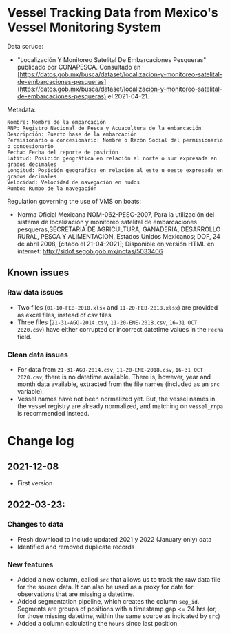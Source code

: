 # Vessel Tracking Data from Mexico's Vessel Monitoring System

Data soruce:
- "Localización Y Monitoreo Satelital De Embarcaciones Pesqueras" publicado por CONAPESCA. Consultado en [https://datos.gob.mx/busca/dataset/localizacion-y-monitoreo-satelital-de-embarcaciones-pesqueras](https://datos.gob.mx/busca/dataset/localizacion-y-monitoreo-satelital-de-embarcaciones-pesqueras) el 2021-04-21.

Metadata:

```
Nombre: Nombre de la embarcación
RNP: Registro Nacional de Pesca y Acuacultura de la embarcación	
Descripción: Puerto base de la embarcación
Permisionario o concesionario: Nombre o Razón Social del permisionario o concesionario
Fecha: Fecha del reporte de posición
Latitud: Posición geográfica en relación al norte o sur expresada en grados decimales
Longitud: Posición geográfica en relación al este u oeste expresada en grados decimales	
Velocidad: Velocidad de navegación en nudos
Rumbo: Rumbo de la navegación
```

Regulation governing the use of VMS on boats:
- Norma Oficial Mexicana NOM-062-PESC-2007, Para la utilización del sistema de localización y monitoreo satelital de embarcaciones pesqueras,SECRETARIA DE AGRICULTURA, GANADERIA, DESARROLLO RURAL, PESCA Y ALIMENTACION,
          Estados Unidos Mexicanos; DOF, 24 de abril 2008, [citado el 21-04-2021];
          Disponible en versión HTML en internet: http://sidof.segob.gob.mx/notas/5033406

## Known issues
### Raw data issues
- Two files (`01-10-FEB-2018.xlsx` and `11-20-FEB-2018.xlsx`) are provided as excel files, instead of csv files
- Three files (`21-31-AGO-2014.csv`, `11-20-ENE-2018.csv`, `16-31 OCT 2020.csv`) have either corrupted or incorrect datetime values in the `Fecha` field.

### Clean data issues
- For data from `21-31-AGO-2014.csv`, `11-20-ENE-2018.csv`, `16-31 OCT 2020.csv`, there is no datetime available. There is, however, year and month data available, extracted from the file names (included as an `src` variable).
- Vessel names have not been normalized yet. But, the vessel names in the vessel registry are already normalized, and matching on `vessel_rnpa` is recommended instead.

# Change log

## 2021-12-08
- First version

## 2022-03-23:
### Changes to data
- Fresh download to include updated 2021 y 2022 (January only) data
- Identified and removed duplicate records

### New features
- Added a new column, called `src` that allows us to track the raw data file for the source data. It can also be used as a proxy for date for observations that are missing a datetime.
- Added segmentation pipeline, which creates the column `seg_id`. Segments are groups of positions with a timestamp gap <= 24 hrs (or, for those missing datetime, within the same source as indicated by `src`)
- Added a column calculating the `hours` since last position
